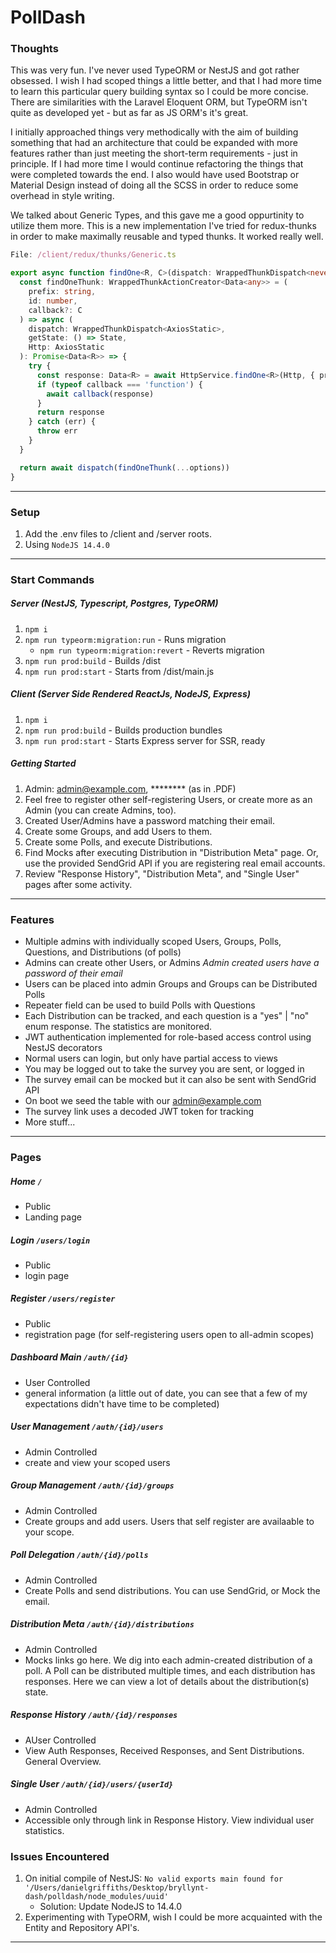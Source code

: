 # PollDash

### Thoughts

This was very fun. I've never used TypeORM or NestJS and got rather obsessed. I wish I had scoped things a little better, and that I had more time to learn this particular query building syntax so I could be more concise. There are similarities with the Laravel Eloquent ORM, but TypeORM isn't quite as developed yet - but as far as JS ORM's it's great.

I initially approached things very methodically with the aim of building something that had an architecture that could be expanded with more features rather than just meeting the short-term requirements - just in principle. If I had more time I would continue refactoring the things that were completed towards the end. I also would have used Bootstrap or Material Design instead of doing all the SCSS in order to reduce some overhead in style writing.

We talked about Generic Types, and this gave me a good oppurtinity to utilize them more. This is a new implementation I've tried for redux-thunks in order to make maximally reusable and typed thunks. It worked really well.

```typescript
File: /client/redux/thunks/Generic.ts

export async function findOne<R, C>(dispatch: WrappedThunkDispatch<never>, ...options: any[]) {
  const findOneThunk: WrappedThunkActionCreator<Data<any>> = (
    prefix: string,
    id: number,
    callback?: C
  ) => async (
    dispatch: WrappedThunkDispatch<AxiosStatic>,
    getState: () => State,
    Http: AxiosStatic
  ): Promise<Data<R>> => {
    try {
      const response: Data<R> = await HttpService.findOne<R>(Http, { prefix, id })
      if (typeof callback === 'function') {
        await callback(response)
      }
      return response
    } catch (err) {
      throw err
    }
  }

  return await dispatch(findOneThunk(...options))
}
```

---

### Setup

1. Add the .env files to /client and /server roots.
2. Using `NodeJS 14.4.0`

---

### Start Commands

##### Server (NestJS, Typescript, Postgres, TypeORM)

1. `npm i`
2. `npm run typeorm:migration:run` - Runs migration
   - `npm run typeorm:migration:revert` - Reverts migration
3. `npm run prod:build` - Builds /dist
4. `npm run prod:start` - Starts from /dist/main.js

##### Client (Server Side Rendered ReactJs, NodeJS, Express)

1. `npm i`
2. `npm run prod:build` - Builds production bundles
3. `npm run prod:start` - Starts Express server for SSR, ready

##### Getting Started

1. Admin: admin@example.com, ******** (as in .PDF)
2. Feel free to register other self-registering Users, or create more as an Admin (you can create Admins, too).
3. Created User/Admins have a password matching their email.
4. Create some Groups, and add Users to them.
5. Create some Polls, and execute Distributions.
6. Find Mocks after executing Distribution in "Distribution Meta" page. Or, use the provided SendGrid API if you are registering real email accounts.
7. Review "Response History", "Distribution Meta", and "Single User" pages after some activity.

---

### Features

- Multiple admins with individually scoped Users, Groups, Polls, Questions, and Distributions (of polls)
- Admins can create other Users, or Admins *Admin created users have a password of their email*
- Users can be placed into admin Groups and Groups can be Distributed Polls
- Repeater field can be used to build Polls with Questions
- Each Distribution can be tracked, and each question is a "yes" | "no" enum response. The statistics are monitored.
- JWT authentication implemented for role-based access control using NestJS decorators
- Normal users can login, but only have partial access to views
- You may be logged out to take the survey you are sent, or logged in
- The survey email can be mocked but it can also be sent with SendGrid API
- On boot we seed the table with our admin@example.com
- The survey link uses a decoded JWT token for tracking
- More stuff...

---

### Pages

##### Home `/`

   - Public
   - Landing page

##### Login `/users/login`

   - Public
   - login page

##### Register `/users/register`

   - Public
   - registration page (for self-registering users open to all-admin scopes)

##### Dashboard Main `/auth/{id}`

   - User Controlled
   - general information (a little out of date, you can see that a few of my expectations didn't have time to be completed)

##### User Management `/auth/{id}/users`

   - Admin Controlled
   - create and view your scoped users

##### Group Management `/auth/{id}/groups`

   - Admin Controlled
   - Create groups and add users. Users that self register are availaable to your scope.

##### Poll Delegation `/auth/{id}/polls`

   - Admin Controlled
   - Create Polls and send distributions. You can use SendGrid, or Mock the email.

##### Distribution Meta `/auth/{id}/distributions`

   - Admin Controlled
   - Mocks links go here. We dig into each admin-created distribution of a poll. A Poll can be distributed multiple times, and each distribution has responses. Here we can view a lot of details about the distribution(s) state.

##### Response History `/auth/{id}/responses`

   - AUser Controlled
   - View Auth Responses, Received Responses, and Sent Distributions. General Overview.

##### Single User `/auth/{id}/users/{userId}`

   - Admin Controlled
   - Accessible only through link in Response History. View individual user statistics.

### Issues Encountered

1. On initial compile of NestJS: `No valid exports main found for '/Users/danielgriffiths/Desktop/bryllynt-dash/polldash/node_modules/uuid'`
   - Solution: Update NodeJS to 14.4.0
2. Experimenting with TypeORM, wish I could be more acquainted with the Entity and Repository API's.

---
